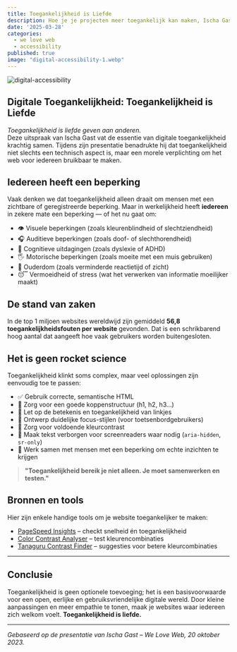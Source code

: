 ```yaml
---
title: Toegankelijkheid is Liefde
description: Hoe je je projecten meer toegankelijk kan maken, Ischa Gast
date: '2025-03-28'
categories:
  - we love web
  - accessibility
published: true
image: "digital-accessibility-1.webp"
---
```


![digital-accessibility](/images/digital-accessibility-1.jpg)<br>

## Digitale Toegankelijkheid: Toegankelijkheid is Liefde

_Toegankelijkheid is liefde geven aan anderen._  
Deze uitspraak van Ischa Gast vat de essentie van digitale toegankelijkheid krachtig samen. Tijdens zijn presentatie benadrukte hij dat toegankelijkheid niet slechts een technisch aspect is, maar een morele verplichting om het web voor iedereen bruikbaar te maken.

## Iedereen heeft een beperking

Vaak denken we dat toegankelijkheid alleen draait om mensen met een zichtbare of geregistreerde beperking. Maar in werkelijkheid heeft **iedereen** in zekere mate een beperking — of het nu gaat om:

- 👁️ Visuele beperkingen (zoals kleurenblindheid of slechtziendheid)
- 🎧 Auditieve beperkingen (zoals doof- of slechthorendheid)
- 🧠 Cognitieve uitdagingen (zoals dyslexie of ADHD)
- 🖐️ Motorische beperkingen (zoals moeite met een muis gebruiken)
- 🧓 Ouderdom (zoals verminderde reactietijd of zicht)
- 😴 Vermoeidheid of stress (wat het verwerken van informatie moeilijker maakt)

## De stand van zaken

In de top 1 miljoen websites wereldwijd zijn gemiddeld **56,8 toegankelijkheidsfouten per website** gevonden. Dat is een schrikbarend hoog aantal dat aangeeft hoe vaak gebruikers worden buitengesloten.

## Het is geen rocket science

Toegankelijkheid klinkt soms complex, maar veel oplossingen zijn eenvoudig toe te passen:

- ✅ Gebruik correcte, semantische HTML
- 🧭 Zorg voor een goede koppenstructuur (h1, h2, h3…)
- 🔗 Let op de betekenis en toegankelijkheid van linkjes
- 🎯 Ontwerp duidelijke focus-stijlen (voor toetsenbordgebruikers)
- 🎨 Zorg voor voldoende kleurcontrast
- 📣 Maak tekst verborgen voor screenreaders waar nodig (`aria-hidden`, `sr-only`)
- 👥 Werk samen met mensen met een beperking om echte inzichten te krijgen

> **"Toegankelijkheid bereik je niet alleen. Je moet samenwerken en testen."**

## Bronnen en tools

Hier zijn enkele handige tools om je website toegankelijker te maken:

- [PageSpeed Insights](https://pagespeed.web.dev) – checkt snelheid én toegankelijkheid
- [Color Contrast Analyser](https://www.tpgi.com/color-contrast-checker/) – test kleurencombinaties
- [Tanaguru Contrast Finder](https://contrast-finder.tanaguru.com/) – suggesties voor betere kleurcombinaties

---

## Conclusie

Toegankelijkheid is geen optionele toevoeging; het is een basisvoorwaarde voor een open, eerlijke en gebruiksvriendelijke digitale wereld. Door kleine aanpassingen en meer empathie te tonen, maak je websites waar iedereen zich welkom voelt. **Toegankelijkheid is liefde.**

---

*Gebaseerd op de presentatie van Ischa Gast – We Love Web, 20 oktober 2023.*